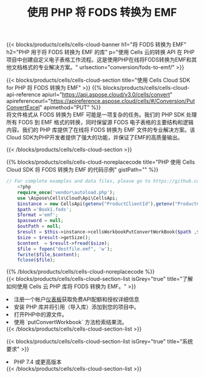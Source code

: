 ﻿---
title: 使用 PHP 将 FODS 转换为 EMF
description: 利用Aspose.Cells Cloud SDK for PHP将FODS格式文件转换为EMF格式文件。
kwords: Excel, Convert FODS to EMF, REST, PHP
howto: How to convert FODS to EMF using Aspose.Cells Cloud PHP library.
---
{{< blocks/products/cells/cells-cloud-banner h1="将 FODS 转换为 EMF" h2="PHP 用于将 FODS 转换为 EMF 的库" p="使用 Cells 云的转换 API 在 PHP 项目中创建自定义电子表格工作流程。这是使用PHP在线将FODS转换为EMF和其他文档格式的专业解决方案。" urlsection="conversion/fods-to-emf/" >}}

{{< blocks/products/cells/cells-cloud-section title="使用 Cells Cloud SDK for PHP 将 FODS 转换为 EMF" >}}
{{% blocks/products/cells/cells-cloud-api-reference apiurl="https://api.aspose.cloud/v3.0/cells/convert" apireferenceurl="https://apireference.aspose.cloud/cells/#/Conversion/PutConvertExcel" apimethod="PUT" %}}
<br/>
将文件格式从 FODS 转换为 EMF 可能是一项复杂的任务。我们的 PHP SDK 处理所有 FODS 到 EMF 格式的转换，同时保留源 FODS 电子表格的主要结构和逻辑内容。我们的 PHP 库提供了在线将 FODS 转换为 EMF 文件的专业解决方案。该Cloud SDK为PHP开发者提供了强大的功能，并保证了EMF的高质量输出。

{{< /blocks/products/cells/cells-cloud-section >}}

{{% blocks/products/cells/cells-cloud-noreplacecode title="PHP 使用 Cells Cloud SDK 将 FODS 转换为 EMF 的代码示例" gistPath="" %}}
 
```php
// For complete examples and data files, please go to https://github.com/aspose-cells-cloud/aspose-cells-cloud-php/
    <?php
    require_once('vendor\autoload.php');
    use \Aspose\Cells\Cloud\Api\CellsApi;
    $instance = new CellsApi(getenv("ProductClientId"),getenv("ProductClientSecret"));
    $path ='Book1.fods';    
    $format ='emf';
    $password = null;
    $outPath = null;      
    $result = $this->instance->cellsWorkbookPutConvertWorkBook($path ,$format, $password,  $outPath);
    $size = $result->getSize();
    $content  = $result->fread($size);
    $file = fopen("destfile.emf", 'w');
    fwrite($file,$content);
    fclose($file);
```
 
{{% /blocks/products/cells/cells-cloud-noreplacecode %}}
<br/>
{{< blocks/products/cells/cells-cloud-section-list isGrey="true" title="了解如何使用 Cells 云 PHP 库将 FODS 转换为 EMF。" >}}
<li>注册一个帐户<a href="https://dashboard.aspose.cloud/">仪表板</a>获取免费API配额和授权详细信息</li>
<li>安装 PHP 库并将引用（导入库）添加到您的项目中。</li>
<li>打开PHP中的源文件。</li>
<li>使用 `putConvertWorkbook` 方法检索结果流。</li>
{{< /blocks/products/cells/cells-cloud-section-list >}}

{{< blocks/products/cells/cells-cloud-section-list isGrey="true" title="系统要求" >}}
<li>PHP 7.4 或更高版本</li>
{{< /blocks/products/cells/cells-cloud-section-list >}}
